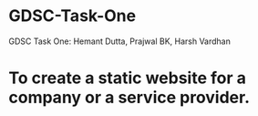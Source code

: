 # GDSC-Task-One
GDSC Task One: Hemant Dutta, Prajwal BK, Harsh Vardhan

# To create a static website for a company or a service provider.

